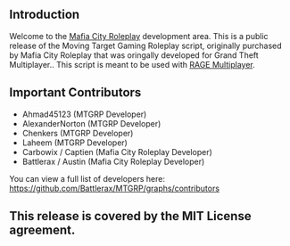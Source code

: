 ## Introduction

Welcome to the [Mafia City Roleplay](https://mafiacity-rp.com/) development area. This is a public release of the Moving Target Gaming Roleplay script, originally purchased by Mafia City Roleplay that was oringally developed for Grand Theft Multiplayer.. This script is meant to be used with [RAGE Multiplayer](https://rage.mp/). 

## Important Contributors
- Ahmad45123 (MTGRP Developer)
- AlexanderNorton (MTGRP Developer)
- Chenkers (MTGRP Developer)
- Laheem (MTGRP Developer)
- Carbowix / Captien (Mafia City Roleplay Developer)
- Battlerax / Austin (Mafia City Roleplay Developer)

You can view a full list of developers here: https://github.com/Battlerax/MTGRP/graphs/contributors

## This release is covered by the MIT License agreement. 
